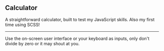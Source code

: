 Calculator
---
A straightforward calculator, built to test my JavaScript skills. Also my first time using SCSS!

---
Use the on-screen user interface or your keyboard as inputs, only don't divide by zero or it may shout at you.
